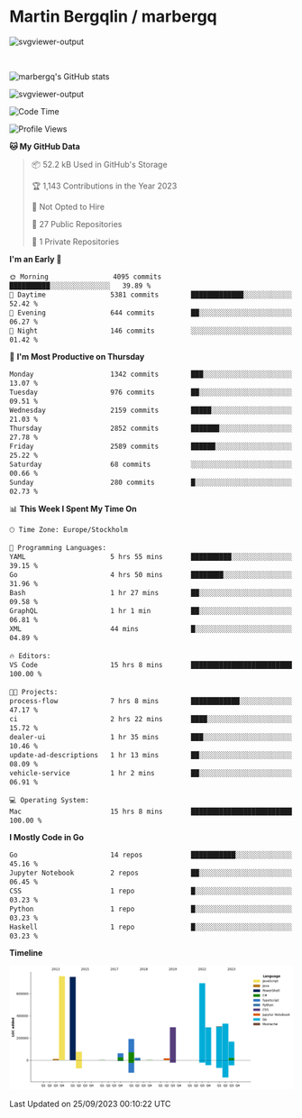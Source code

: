 # Martin Bergqlin / marbergq

![svgviewer-output](https://user-images.githubusercontent.com/2405410/206014777-22d41ecb-c24f-421d-b7d9-bba2cb5bb0de.svg)

<br>

<!--- [![Martin's Week](https://github-readme-stats.vercel.app/api/wakatime?username=marbergq&theme=dark)](https://github.com/anuraghazra/github-readme-stats) -->

![marbergq's GitHub stats](https://github-readme-stats.vercel.app/api?username=marbergq&count_private=true&show_icons=true)

![svgviewer-output](https://wakatime.com/badge/user/3f0a2069-6683-4e19-9a4a-7d21ea815067.svg)

<!--START_SECTION:waka-->
![Code Time](http://img.shields.io/badge/Code%20Time-3%2C333%20hrs%2034%20mins-blue)

![Profile Views](http://img.shields.io/badge/Profile%20Views-0-blue)

**🐱 My GitHub Data** 

> 📦 52.2 kB Used in GitHub's Storage 
 > 
> 🏆 1,143 Contributions in the Year 2023
 > 
> 🚫 Not Opted to Hire
 > 
> 📜 27 Public Repositories 
 > 
> 🔑 1 Private Repositories 
 > 
**I'm an Early 🐤** 

```text
🌞 Morning                4095 commits        ██████████░░░░░░░░░░░░░░░   39.89 % 
🌆 Daytime                5381 commits        █████████████░░░░░░░░░░░░   52.42 % 
🌃 Evening                644 commits         ██░░░░░░░░░░░░░░░░░░░░░░░   06.27 % 
🌙 Night                  146 commits         ░░░░░░░░░░░░░░░░░░░░░░░░░   01.42 % 
```
📅 **I'm Most Productive on Thursday** 

```text
Monday                   1342 commits        ███░░░░░░░░░░░░░░░░░░░░░░   13.07 % 
Tuesday                  976 commits         ██░░░░░░░░░░░░░░░░░░░░░░░   09.51 % 
Wednesday                2159 commits        █████░░░░░░░░░░░░░░░░░░░░   21.03 % 
Thursday                 2852 commits        ███████░░░░░░░░░░░░░░░░░░   27.78 % 
Friday                   2589 commits        ██████░░░░░░░░░░░░░░░░░░░   25.22 % 
Saturday                 68 commits          ░░░░░░░░░░░░░░░░░░░░░░░░░   00.66 % 
Sunday                   280 commits         █░░░░░░░░░░░░░░░░░░░░░░░░   02.73 % 
```


📊 **This Week I Spent My Time On** 

```text
🕑︎ Time Zone: Europe/Stockholm

💬 Programming Languages: 
YAML                     5 hrs 55 mins       ██████████░░░░░░░░░░░░░░░   39.15 % 
Go                       4 hrs 50 mins       ████████░░░░░░░░░░░░░░░░░   31.96 % 
Bash                     1 hr 27 mins        ██░░░░░░░░░░░░░░░░░░░░░░░   09.58 % 
GraphQL                  1 hr 1 min          ██░░░░░░░░░░░░░░░░░░░░░░░   06.81 % 
XML                      44 mins             █░░░░░░░░░░░░░░░░░░░░░░░░   04.89 % 

🔥 Editors: 
VS Code                  15 hrs 8 mins       █████████████████████████   100.00 % 

🐱‍💻 Projects: 
process-flow             7 hrs 8 mins        ████████████░░░░░░░░░░░░░   47.17 % 
ci                       2 hrs 22 mins       ████░░░░░░░░░░░░░░░░░░░░░   15.72 % 
dealer-ui                1 hr 35 mins        ███░░░░░░░░░░░░░░░░░░░░░░   10.46 % 
update-ad-descriptions   1 hr 13 mins        ██░░░░░░░░░░░░░░░░░░░░░░░   08.09 % 
vehicle-service          1 hr 2 mins         ██░░░░░░░░░░░░░░░░░░░░░░░   06.91 % 

💻 Operating System: 
Mac                      15 hrs 8 mins       █████████████████████████   100.00 % 
```

**I Mostly Code in Go** 

```text
Go                       14 repos            ███████████░░░░░░░░░░░░░░   45.16 % 
Jupyter Notebook         2 repos             ██░░░░░░░░░░░░░░░░░░░░░░░   06.45 % 
CSS                      1 repo              █░░░░░░░░░░░░░░░░░░░░░░░░   03.23 % 
Python                   1 repo              █░░░░░░░░░░░░░░░░░░░░░░░░   03.23 % 
Haskell                  1 repo              █░░░░░░░░░░░░░░░░░░░░░░░░   03.23 % 
```



**Timeline**

![Lines of Code chart](https://raw.githubusercontent.com/marbergq/marbergq/main/assets/bar_graph.png)


 Last Updated on 25/09/2023 00:10:22 UTC
<!--END_SECTION:waka-->
